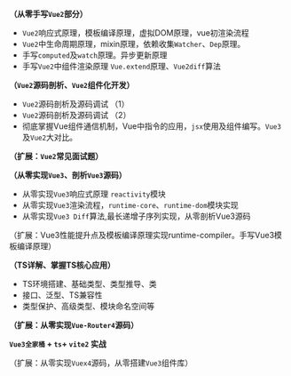 **（从零手写`Vue2`部分）**

- `Vue2`响应式原理，模板编译原理，虚拟DOM原理，vue初渲染流程
- `Vue2`中生命周期原理，mixin原理，依赖收集`Watcher`、`Dep`原理。
- 手写`computed`及`watch`原理。异步更新原理
- 手写`Vue2`中组件渲染原理 `Vue.extend`原理、`Vue2diff`算法

**（`Vue2`源码剖析、`Vue2`组件化开发）**

- `Vue2`源码剖析及源码调试 （1）
- `Vue2`源码剖析及源码调试 （2）
- 彻底掌握Vue组件通信机制，Vue中指令的应用，`jsx`使用及组件编写。`Vue3`及`Vue2`大对比。

**（扩展：`Vue2`常见面试题）**

**（从零实现`Vue3`、剖析`Vue3`源码）**

- 从零实现`Vue3`响应式原理 `reactivity`模块
- 从零实现`Vue3`渲染流程，`runtime-core`、`runtime-dom`模块实现
- 从零实现`Vue3 Diff`算法,最长递增子序列实现，从零剖析Vue3源码

（扩展：Vue3性能提升点及模板编译原理实现runtime-compiler。手写Vue3模板编译原理）

**（TS详解、掌握TS核心应用）**

- TS环境搭建、基础类型、类型推导、类
- 接口、泛型、TS兼容性
- 类型保护、高级类型、模块命名空间等

**（扩展：从零实现`Vue-Router4`源码）**

**`Vue3全家桶` + `ts`+ `vite2` 实战**

（扩展：从零实现`Vuex4`源码，从零搭建`Vue3`组件库）